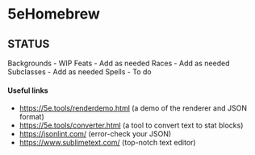 # 5eHomebrew
## STATUS
Backgrounds - WIP
Feats - Add as needed
Races - Add as needed
Subclasses - Add as needed
Spells - To do

#### Useful links

 - https://5e.tools/renderdemo.html (a demo of the renderer and JSON format)
 - https://5e.tools/converter.html (a tool to convert text to stat blocks)
 - https://jsonlint.com/ (error-check your JSON)
 - https://www.sublimetext.com/ (top-notch text editor)
